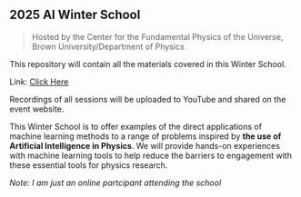 ## 2025 AI Winter School 
>   Hosted by the Center for the Fundamental Physics of the Universe, Brown University/Department of Physics

This repository will contain all the materials covered in this Winter School.

Link: [Click Here](https://indico.physics.brown.edu/e/AIWinterSchool2025)

Recordings of all sessions will be uploaded to YouTube and shared on the event website.


This Winter School is to offer examples of the direct applications of machine learning methods to a range of problems inspired by **the use of Artificial Intelligence in Physics**. We will provide hands-on experiences with machine learning tools to help reduce the barriers to engagement with these essential tools for physics research. 

_Note: I am just an online partcipant attending the school_

